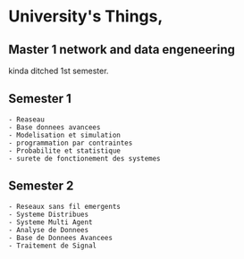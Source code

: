 # University's Things, 

## Master 1 network and data engeneering

kinda ditched 1st semester.

## Semester 1

    - Reaseau   
    - Base donnees avancees 
    - Modelisation et simulation   
    - programmation par contraintes
    - Probabilite et statistique
    - surete de fonctionement des systemes   

## Semester 2

    - Reseaux sans fil emergents  
    - Systeme Distribues   
    - Systeme Multi Agent
    - Analyse de Donnees
    - Base de Donnees Avancees   
    - Traitement de Signal   
